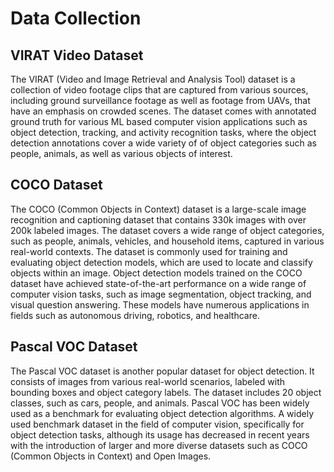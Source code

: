 # Data Collection

## VIRAT Video Dataset

The VIRAT (Video and Image Retrieval and Analysis Tool) dataset is a collection of video footage clips that are captured from various sources, including ground surveillance footage as well as footage from UAVs, that have an emphasis on crowded scenes. The dataset comes with annotated ground truth for various ML based computer vision applications such as object detection, tracking, and activity recognition tasks, where the object detection annotations cover a wide variety of of object categories such as people, animals, as well as various objects of interest. 

## COCO Dataset

The COCO (Common Objects in Context) dataset is a large-scale image recognition and captioning dataset that contains 330k images with over 200k labeled images. The dataset covers a wide range of object categories, such as people, animals, vehicles, and household items, captured in various real-world contexts. The dataset is commonly used for training and evaluating object detection models, which are used to locate and classify objects within an image. Object detection models trained on the COCO dataset have achieved state-of-the-art performance on a wide range of computer vision tasks, such as image segmentation, object tracking, and visual question answering. These models have numerous applications in fields such as autonomous driving, robotics, and healthcare.

## Pascal VOC Dataset

The Pascal VOC dataset is another popular dataset for object detection. It consists of images from various real-world scenarios, labeled with bounding boxes and object category labels. The dataset includes 20 object classes, such as cars, people, and animals. Pascal VOC has been widely used as a benchmark for evaluating object detection algorithms. A widely used benchmark dataset in the field of computer vision, specifically for object detection tasks, although its usage has decreased in recent years with the introduction of larger and more diverse datasets such as COCO (Common Objects in Context) and Open Images.
